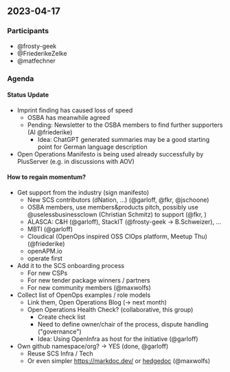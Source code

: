 ## 2023-04-17

### Participants
- @frosty-geek
- @FriederikeZelke
- @matfechner

### Agenda

#### Status Update
* Imprint finding has caused loss of speed
    * OSBA has meanwhile agreed
    * Pending: Newsletter to the OSBA members to find further supporters (AI @friederike)
        * Idea: ChatGPT generated summaries may be a good starting point for German language description
* Open Operations Manifesto is being used already successfully by PlusServer (e.g. in discussions with AOV)

#### How to regain momentum?
* Get support from the industry (sign manifesto)
    * New SCS contributors (dNation, ...) (@garloff, @fkr, @jschoone)
    * OSBA members, use members&products pitch, possibly use @uselessbusinessclown (Christian Schmitz) to support (@fkr, )
    * ALASCA: C&H (@garloff), StackIT (@frosty-geek -> B.Schweizer), ...
    * MBTI (@garloff)
    * Cloudical (OpenOps inspired OSS ClOps platform, Meetup Thu) (@friederike)
    * openAPM.io
    * operate first
* Add it to the SCS onboarding process
    * For new CSPs
    * For new tender package winners / partners
    * For new community members (@maxwolfs)
* Collect list of OpenOps examples / role models
    * Link them, Open Operations Blog (-> next month)
    * Open Operations Health Check? (collaborative, this group)
        * Create check list
        * Need to define owner/chair of the process, dispute handling ("governance")
        * Idea: Using OpenInfra as host for the initiative (@garloff)
* Own github namespace/org? -> YES (done, @garloff)
    * Reuse SCS Infra / Tech
    * Or even simpler https://markdoc.dev/ or [hedgedoc](https://input.scs.community/) (@maxwolfs)
